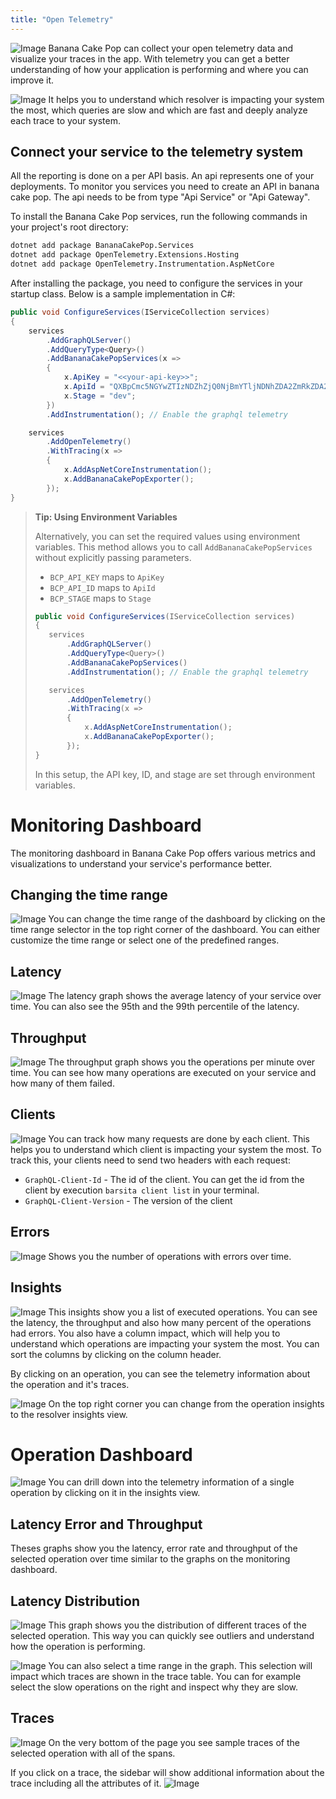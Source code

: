 ```yaml
---
title: "Open Telemetry"
---
```


![Image](images/telemetry-0.png)
Banana Cake Pop can collect your open telemetry data and visualize your traces in the app.
With telemetry you can get a better understanding of how your application is performing and where you can improve it.

![Image](images/telemetry-1.png)
It helps you to understand which resolver is impacting your system the most, which queries are slow and which are fast and deeply analyze each trace to your system.

## Connect your service to the telemetry system

All the reporting is done on a per API basis. An api represents one of your deployments. To monitor you services you need to create an API in banana cake pop.
The api needs to be from type "Api Service" or "Api Gateway".

To install the Banana Cake Pop services, run the following commands in your project's root directory:

```bash
dotnet add package BananaCakePop.Services
dotnet add package OpenTelemetry.Extensions.Hosting
dotnet add package OpenTelemetry.Instrumentation.AspNetCore
```

After installing the package, you need to configure the services in your startup class. Below is a sample implementation in C#:

```csharp
public void ConfigureServices(IServiceCollection services)
{
    services
        .AddGraphQLServer()
        .AddQueryType<Query>()
        .AddBananaCakePopServices(x => 
        {
            x.ApiKey = "<<your-api-key>>";
            x.ApiId = "QXBpCmc5NGYwZTIzNDZhZjQ0NjBmYTljNDNhZDA2ZmRkZDA2Ng==";
            x.Stage = "dev";
        })                
        .AddInstrumentation(); // Enable the graphql telemetry

    services
        .AddOpenTelemetry()
        .WithTracing(x =>
        {
            x.AddAspNetCoreInstrumentation();
            x.AddBananaCakePopExporter();
        });
}
```

> **Tip: Using Environment Variables**
>
> Alternatively, you can set the required values using environment variables. This method allows you to call `AddBananaCakePopServices` without explicitly passing parameters.
>- `BCP_API_KEY` maps to `ApiKey`
>- `BCP_API_ID` maps to `ApiId`
>- `BCP_STAGE` maps to `Stage`
>```csharp
>public void ConfigureServices(IServiceCollection services)
>{
>    services
>        .AddGraphQLServer()
>        .AddQueryType<Query>()
>        .AddBananaCakePopServices() 
>        .AddInstrumentation(); // Enable the graphql telemetry
>
>    services
>        .AddOpenTelemetry()
>        .WithTracing(x =>
>        {
>            x.AddAspNetCoreInstrumentation();
>            x.AddBananaCakePopExporter();
>        });
>}
>```
>In this setup, the API key, ID, and stage are set through environment variables.

# Monitoring Dashboard
The monitoring dashboard in Banana Cake Pop offers various metrics and visualizations to understand your service's performance better.

## Changing the time range
![Image](images/telemetry-2.png)
You can change the time range of the dashboard by clicking on the time range selector in the top right corner of the dashboard.
You can either customize the time range or select one of the predefined ranges.

## Latency
![Image](images/telemetry-3.png)
The latency graph shows the average latency of your service over time. You can also see the 95th and the 99th percentile of the latency.

## Throughput
![Image](images/telemetry-4.png)
The throughput graph shows you the operations per minute over time. You can see how many operations are executed on your service and how many of them failed.

## Clients
![Image](images/telemetry-5.png)
You can track how many requests are done by each client. This helps you to understand which client is impacting your system the most.
To track this, your clients need to send two headers with each request:

- `GraphQL-Client-Id` - The id of the client. You can get the id from the client by execution `barsita client list` in your terminal.
- `GraphQL-Client-Version` - The version of the client

## Errors
![Image](images/telemetry-6.png)
Shows you the number of operations with errors over time.

## Insights
![Image](images/telemetry-7.png)
This insights show you a list of executed operations. You can see the latency, the throughput and also how many percent of the operations had errors. You also have a column impact, which will help you to understand which operations are impacting your system the most.  You can sort the columns by clicking on the column header.

By clicking on an operation, you can see the telemetry information about the operation and it's traces.

![Image](images/telemetry-8.png)
On the top right corner you can change from the operation insights to the resolver insights view.

# Operation Dashboard
![Image](images/telemetry-9.png)
You can drill down into the telemetry information of a single operation by clicking on it in the insights view.

## Latency Error and Throughput
Theses graphs show you the latency, error rate and throughput of the selected operation over time similar to the graphs on the monitoring dashboard.

## Latency Distribution
![Image](images/telemetry-10.png)
This graph shows you the distribution of different traces of the selected operation. This way you can quickly see outliers and understand how the operation is performing.

![Image](images/telemetry-11.png)
You can also select a time range in the graph. This selection will impact which traces are shown in the trace table. You can for example select the slow operations on the right and inspect why they are slow.

## Traces
![Image](images/telemetry-12.png)
On the very bottom of the page you see sample traces of the selected operation with all of the spans.

If you click on a trace, the sidebar will show additional information about the trace including all the attributes of it.
![Image](images/telemetry-13.png)
